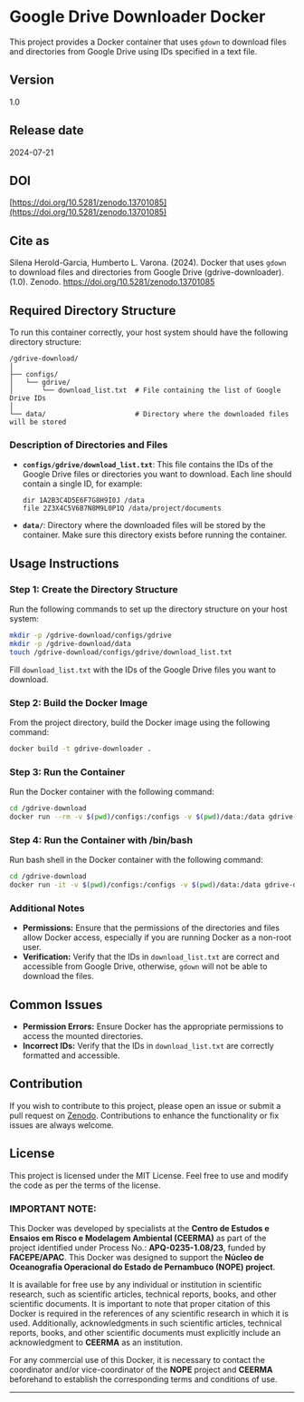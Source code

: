 
# Google Drive Downloader Docker

This project provides a Docker container that uses `gdown` to download files and directories from Google Drive using IDs specified in a text file.

## Version

1.0

## Release date

2024-07-21

## DOI

[https://doi.org/10.5281/zenodo.13701085](https://doi.org/10.5281/zenodo.13701085)

## Cite as

Silena Herold-Garcia, Humberto L. Varona. (2024). Docker that uses `gdown` to download files and directories from Google Drive (gdrive-downloader). (1.0). Zenodo. https://doi.org/10.5281/zenodo.13701085

## Required Directory Structure

To run this container correctly, your host system should have the following directory structure:

```
/gdrive-download/
│
├── configs/
│   └── gdrive/
│       └── download_list.txt  # File containing the list of Google Drive IDs
│
└── data/                      # Directory where the downloaded files will be stored
```

### Description of Directories and Files

- **`configs/gdrive/download_list.txt`**: This file contains the IDs of the Google Drive files or directories you want to download. Each line should contain a single ID, for example:

  ```
  dir 1A2B3C4D5E6F7G8H9I0J /data
  file 2Z3X4C5V6B7N8M9L0P1Q /data/project/documents
  ```

- **`data/`**: Directory where the downloaded files will be stored by the container. Make sure this directory exists before running the container.

## Usage Instructions

### Step 1: Create the Directory Structure

Run the following commands to set up the directory structure on your host system:

```bash
mkdir -p /gdrive-download/configs/gdrive
mkdir -p /gdrive-download/data
touch /gdrive-download/configs/gdrive/download_list.txt
```

Fill `download_list.txt` with the IDs of the Google Drive files you want to download.

### Step 2: Build the Docker Image

From the project directory, build the Docker image using the following command:

```bash
docker build -t gdrive-downloader .
```

### Step 3: Run the Container

Run the Docker container with the following command:

```bash
cd /gdrive-download
docker run --rm -v $(pwd)/configs:/configs -v $(pwd)/data:/data gdrive-downloader
```

### Step 4: Run the Container with /bin/bash

Run bash shell in the Docker container with the following command:

```bash
cd /gdrive-download
docker run -it -v $(pwd)/configs:/configs -v $(pwd)/data:/data gdrive-downloader /bin/bash
```

### Additional Notes

- **Permissions:** Ensure that the permissions of the directories and files allow Docker access, especially if you are running Docker as a non-root user.
- **Verification:** Verify that the IDs in `download_list.txt` are correct and accessible from Google Drive, otherwise, `gdown` will not be able to download the files.

## Common Issues

- **Permission Errors:** Ensure Docker has the appropriate permissions to access the mounted directories.
- **Incorrect IDs:** Verify that the IDs in `download_list.txt` are correctly formatted and accessible.

## Contribution

If you wish to contribute to this project, please open an issue or submit a pull request on [Zenodo](https://zenodo.org/records/13701085). Contributions to enhance the functionality or fix issues are always welcome.

## License

This project is licensed under the MIT License. Feel free to use and modify the code as per the terms of the license.

### IMPORTANT NOTE:

This Docker was developed by specialists at the **Centro de Estudos e Ensaios em Risco e Modelagem Ambiental (CEERMA)** as part of the project identified under Process No.: **APQ-0235-1.08/23**, funded by **FACEPE/APAC**. This Docker was designed to support the **Núcleo de Oceanografia Operacional do Estado de Pernambuco (NOPE) project**.

 It is available for free use by any individual or institution in scientific research, such as scientific articles, technical reports, books, and other scientific documents. It is important to note that proper citation of this Docker is required in the references of any scientific research in which it is used. Additionally, acknowledgments in such scientific articles, technical reports, books, and other scientific documents must explicitly include an acknowledgment to **CEERMA** as an institution.

 For any commercial use of this Docker, it is necessary to contact the coordinator and/or vice-coordinator of the **NOPE** project and **CEERMA** beforehand to establish the corresponding terms and conditions of use.

---

